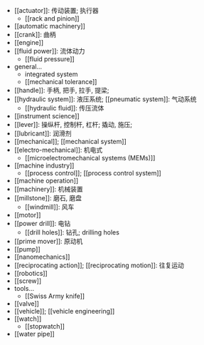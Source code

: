 - [[actuator]]: 传动装置; 执行器
    - [[rack and pinion]]
- [[automatic machinery]]
- [[crank]]: 曲柄 
- [[engine]]
- [[fluid power]]: 流体动力
    - [[fluid pressure]]
- general...
    - integrated system
    - [[mechanical tolerance]]
- [[handle]]: 手柄, 把手, 拉手, 提梁;
- [[hydraulic system]]: 液压系统; [[pneumatic system]]: 气动系统
    - [[hydraulic fluid]]: 传压流体
- [[instrument science]]
- [[lever]]: 操纵杆, 控制杆, 杠杆; 撬动, 施压;
- [[lubricant]]: 润滑剂 
- [[mechanical]]; [[mechanical system]]
- [[electro-mechanical]]: 机电式 
    - [[microelectromechanical systems (MEMs)]]
- [[machine industry]]
    - [[process control]]; [[process control system]]
- [[machine operation]]
- [[machinery]]: 机械装置
- [[millstone]]: 磨石, 磨盘
    - [[windmill]]: 风车
- [[motor]]
- [[power drill]]: 电钻
    - [[drill holes]]: 钻孔; drilling holes
- [[prime mover]]: 原动机 
- [[pump]]
- [[nanomechanics]]
- [[reciprocating action]]; [[reciprocating motion]]: 往复运动
- [[robotics]]
- [[screw]]
- tools...
    - [[Swiss Army knife]]
- [[valve]]
- [[vehicle]]; [[vehicle engineering]]
- [[watch]]
    - [[stopwatch]]
- [[water pipe]]
